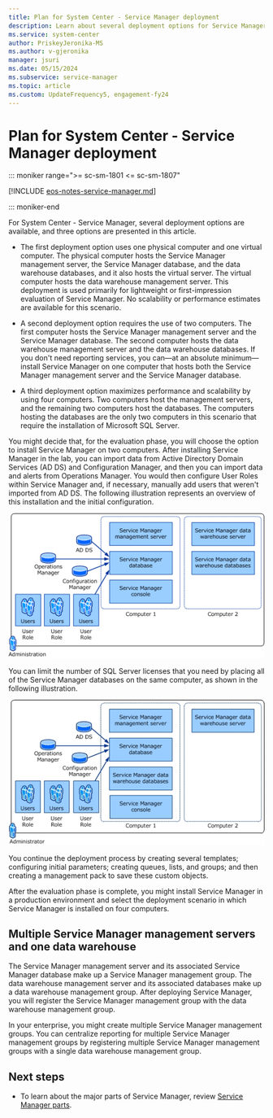 ```yaml
---
title: Plan for System Center - Service Manager deployment
description: Learn about several deployment options for Service Manager.
ms.service: system-center
author: PriskeyJeronika-MS
ms.author: v-gjeronika
manager: jsuri
ms.date: 05/15/2024
ms.subservice: service-manager
ms.topic: article
ms.custom: UpdateFrequency5, engagement-fy24
---
```


# Plan for System Center - Service Manager deployment

::: moniker range=">= sc-sm-1801 <= sc-sm-1807"

[!INCLUDE [eos-notes-service-manager.md](../includes/eos-notes-service-manager.md)]

::: moniker-end

For System Center - Service Manager, several deployment options are available, and three options are presented in this article.  

- The first deployment option uses one physical computer and one virtual computer. The physical computer hosts the Service Manager management server, the Service Manager database, and the data warehouse databases, and it also hosts the virtual server. The virtual computer hosts the data warehouse management server. This deployment is used primarily for lightweight or first\-impression evaluation of Service Manager. No scalability or performance estimates are available for this scenario.  

- A second deployment option requires the use of two computers. The first computer hosts the Service Manager management server and the Service Manager database. The second computer hosts the data warehouse management server and the data warehouse databases. If you don't need reporting services, you can—at an absolute minimum—install  Service Manager on one computer that hosts both the Service Manager management server and the Service Manager database.  

- A third deployment option maximizes performance and scalability by using four computers. Two computers host the management servers, and the remaining two computers host the databases. The computers hosting the databases are the only two computers in this scenario that require the installation of Microsoft SQL Server.  

You might decide that, for the evaluation phase, you will choose the option to install Service Manager on two computers. After installing Service Manager in the lab, you can import data from Active Directory Domain Services \(AD DS\) and Configuration Manager, and then you can import data and alerts from Operations Manager. You would then configure User Roles within Service Manager and, if necessary, manually add users that weren't imported from AD DS. The following illustration represents an overview of this installation and the initial configuration.  

![Screenshot showing the Installation topology at Woodgrove Bank.](./media/plan-deployment/plan-installation_topology.png)  

You can limit the number of SQL Server licenses that you need by placing all of the Service Manager databases on the same computer, as shown in the following illustration.  

![Screenshot showing the Single SQL Server in a Two&#45;Computer Installation.](./media/plan-deployment/plan-installation_topology_single_sql_server.png)  

You continue the deployment process by creating several templates; configuring initial parameters; creating queues, lists, and groups; and then creating a management pack to save these custom objects.  

After the evaluation phase is complete, you might install Service Manager in a production environment and select the deployment scenario in which Service Manager is installed on four computers.  

## Multiple Service Manager management servers and one data warehouse  
 The Service Manager management server and its associated Service Manager database make up a Service Manager management group. The data warehouse management server and its associated databases make up a data warehouse management group. After deploying Service Manager, you will register the Service Manager management group with the data warehouse management group.  

 In your enterprise, you might create multiple Service Manager management groups. You can centralize reporting for multiple Service Manager management groups by registering multiple Service Manager management groups with a single data warehouse management group.

## Next steps

- To learn about the major parts of Service Manager, review [Service Manager parts](sm-parts.md).
